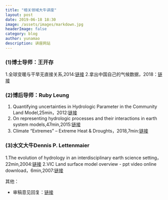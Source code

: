```yaml
---
title: "相关领域大牛讲座"
layout: post
date: 2019-06-18 18:30
image: /assets/images/markdown.jpg
headerImage: false
category: blog
author: yunamao
description: 讲座网站
---
```

### (1)博士导师：王开存

1.全球变暖与干旱无直接关系,2014:[链接](http://blog.sciencenet.cn/blog-1208826-800311.html)
2.拿出中国自己的气候数据，2018：[链接](http://edu.sina.com.cn/l/2018-03-28/doc-ifysqfnh7705613.shtml)


### (2)博后导师：Ruby Leung

1. Quantifying uncertainties in Hydrologic Parameter in the Community Land Model,25min，2012:[链接](https://www.pathlms.com/siam/courses/2716/sections/3522/video_presentations/28942)
2. On representing hydrologic processes and their interactions in earth system models,47min,2015:[链接](https://www.youtube.com/watch?v=KxksJsigJC4) 
3. Climate “Extremes” – Extreme Heat & Droughts，2018,7min:[链接](https://www.youtube.com/watch?v=qcW0ch7eeo0)

### (3)水文大牛Dennis P. Lettenmaier

1.The evolution of hydrology in an interdisciplinary earth science setting，22min,2004:[链接](https://slideplayer.com/slide/8821151/)
2.VIC Land surface model overview - ppt video online download，6min,2007:[链接](https://slideplayer.com/slide/8442268/)

其他：
- 审稿意见回复：[链接](http://blog.sciencenet.cn/blog-71964-1080579.html)

